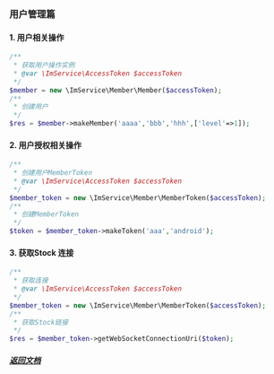### 用户管理篇

#### 1. 用户相关操作

```php
/**
 * 获取用户操作实例
 * @var \ImService\AccessToken $accessToken
 */
$member = new \ImService\Member\Member($accessToken);
/**
 * 创建用户
 */
$res = $member->makeMember('aaaa','bbb','hhh',['level'=>1]);
```



#### 2. 用户授权相关操作

```php
/**
 * 创建用户MemberToken
 * @var \ImService\AccessToken $accessToken
 */
$member_token = new \ImService\Member\MemberToken($accessToken);
/**
 * 创建MemberToken
 */
$token = $member_token->makeToken('aaa','android');
```

#### 3. 获取Stock 连接

```php
/**
 * 获取连接
 * @var \ImService\AccessToken $accessToken
 */
$member_token = new \ImService\Member\MemberToken($accessToken);
/**
 * 获取Stock链接
 */
$res = $member_token->getWebSocketConnectionUri($token);
```











#####  [返回文档](./README.md)

